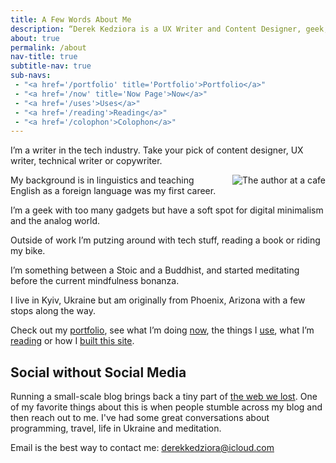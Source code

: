```yaml
---
title: A Few Words About Me
description: “Derek Kedziora is a UX Writer and Content Designer, geek, tinkerer and avid reader.”   
about: true
permalink: /about
nav-title: true
subtitle-nav: true 
sub-navs:
 - "<a href='/portfolio' title='Portfolio'>Portfolio</a>"
 - "<a href='/now' title='Now Page'>Now</a>"
 - "<a href='/uses'>Uses</a>"
 - "<a href='/reading'>Reading</a>"
 - "<a href='/colophon'>Colophon</a>"
--- 
```


I’m a writer in the tech industry. Take your pick of content designer, UX writer, technical writer or copywriter. 

<img src="/static/derek.jpg" alt="The author at a cafe" title="Derek Kedziora" loading="lazy" style="float: right; padding-left: 5%; max-width: 50%;">

My background is in linguistics and teaching English as a foreign language was my first career. 

I’m a geek with too many gadgets but have a soft spot for digital minimalism and the analog world.  

Outside of work I’m putzing around with tech stuff, reading a book or riding my bike. 

I’m something between a Stoic and a Buddhist, and started meditating before the current mindfulness bonanza. 

I live in Kyiv, Ukraine but am originally from Phoenix, Arizona with a few stops along the way. 

Check out my [portfolio](/portfolio), see what I’m doing [now](/now), the things I [use](/uses), what I’m [reading](/reading) or how I [built this site](/colophon).  

## Social without Social Media 

Running a small-scale blog brings back a tiny part of [the web we lost](https://anildash.com/2012/12/13/the_web_we_lost/). One of my favorite things about this is when people stumble across my blog and then reach out to me. I've had some great conversations about programming, travel, life in Ukraine and meditation.  

Email is the best way to contact me: derekkedziora@icloud.com 
